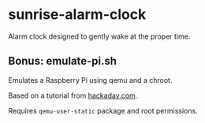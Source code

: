 # sunrise-alarm-clock
Alarm clock designed to gently wake at the proper time.

## Bonus: emulate-pi.sh
Emulates a Raspberry Pi using qemu and a chroot.

Based on a tutorial from [hackaday.com](http://hackaday.com/2016/05/20/need-a-raspberry-pi-right-now-maybe-you-have-one-needs-art/).

Requires `qemu-user-static` package and root permissions.
